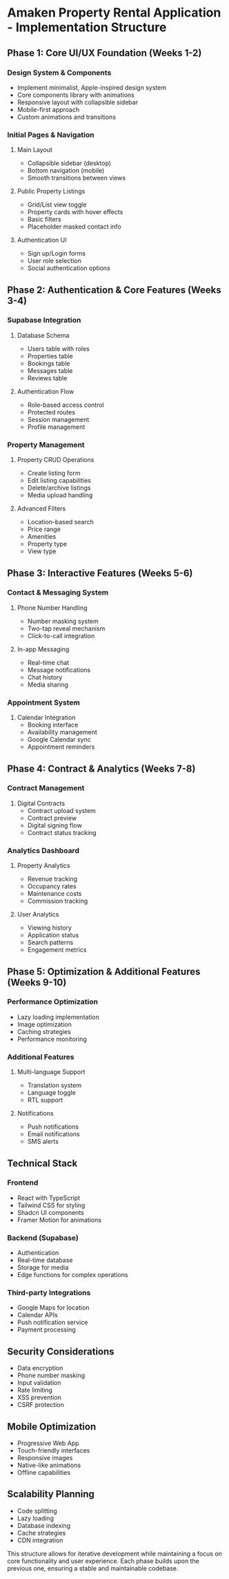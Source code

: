 
# Amaken Property Rental Application - Implementation Structure

## Phase 1: Core UI/UX Foundation (Weeks 1-2)
### Design System & Components
- Implement minimalist, Apple-inspired design system
- Core components library with animations
- Responsive layout with collapsible sidebar
- Mobile-first approach
- Custom animations and transitions

### Initial Pages & Navigation
1. Main Layout
   - Collapsible sidebar (desktop)
   - Bottom navigation (mobile)
   - Smooth transitions between views

2. Public Property Listings
   - Grid/List view toggle
   - Property cards with hover effects
   - Basic filters
   - Placeholder masked contact info

3. Authentication UI
   - Sign up/Login forms
   - User role selection
   - Social authentication options

## Phase 2: Authentication & Core Features (Weeks 3-4)
### Supabase Integration
1. Database Schema
   - Users table with roles
   - Properties table
   - Bookings table
   - Messages table
   - Reviews table

2. Authentication Flow
   - Role-based access control
   - Protected routes
   - Session management
   - Profile management

### Property Management
1. Property CRUD Operations
   - Create listing form
   - Edit listing capabilities
   - Delete/archive listings
   - Media upload handling

2. Advanced Filters
   - Location-based search
   - Price range
   - Amenities
   - Property type
   - View type

## Phase 3: Interactive Features (Weeks 5-6)
### Contact & Messaging System
1. Phone Number Handling
   - Number masking system
   - Two-tap reveal mechanism
   - Click-to-call integration

2. In-app Messaging
   - Real-time chat
   - Message notifications
   - Chat history
   - Media sharing

### Appointment System
1. Calendar Integration
   - Booking interface
   - Availability management
   - Google Calendar sync
   - Appointment reminders

## Phase 4: Contract & Analytics (Weeks 7-8)
### Contract Management
1. Digital Contracts
   - Contract upload system
   - Contract preview
   - Digital signing flow
   - Contract status tracking

### Analytics Dashboard
1. Property Analytics
   - Revenue tracking
   - Occupancy rates
   - Maintenance costs
   - Commission tracking

2. User Analytics
   - Viewing history
   - Application status
   - Search patterns
   - Engagement metrics

## Phase 5: Optimization & Additional Features (Weeks 9-10)
### Performance Optimization
- Lazy loading implementation
- Image optimization
- Caching strategies
- Performance monitoring

### Additional Features
1. Multi-language Support
   - Translation system
   - Language toggle
   - RTL support

2. Notifications
   - Push notifications
   - Email notifications
   - SMS alerts

## Technical Stack
### Frontend
- React with TypeScript
- Tailwind CSS for styling
- Shadcn UI components
- Framer Motion for animations

### Backend (Supabase)
- Authentication
- Real-time database
- Storage for media
- Edge functions for complex operations

### Third-party Integrations
- Google Maps for location
- Calendar APIs
- Push notification service
- Payment processing

## Security Considerations
- Data encryption
- Phone number masking
- Input validation
- Rate limiting
- XSS prevention
- CSRF protection

## Mobile Optimization
- Progressive Web App
- Touch-friendly interfaces
- Responsive images
- Native-like animations
- Offline capabilities

## Scalability Planning
- Code splitting
- Lazy loading
- Database indexing
- Cache strategies
- CDN integration

This structure allows for iterative development while maintaining a focus on core functionality and user experience. Each phase builds upon the previous one, ensuring a stable and maintainable codebase.
